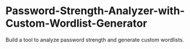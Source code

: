 # Password-Strength-Analyzer-with-Custom-Wordlist-Generator
Build a tool to analyze password strength and generate custom wordlists.
